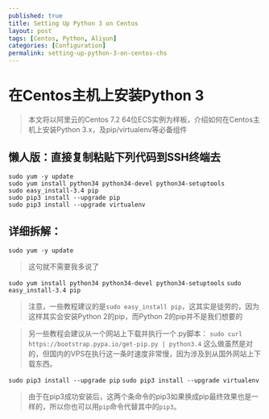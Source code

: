 ```yaml
---
published: true
title: Setting Up Python 3 on Centos
layout: post
tags: [Centos, Python, Aliyun]
categories: [Configuration]
permalink: setting-up-python-3-on-centos-chs
---
```

# 在Centos主机上安装Python 3

> 本文将以阿里云的Centos 7.2 64位ECS实例为样板，介绍如何在Centos主机上安装Python 3.x，及pip/virtualenv等必备组件

## 懒人版：直接复制粘贴下列代码到SSH终端去

    sudo yum -y update
    sudo yum install python34 python34-devel python34-setuptools
    sudo easy_install-3.4 pip
    sudo pip3 install --upgrade pip
    sudo pip3 install --upgrade virtualenv


## 详细拆解：
`sudo yum -y update`

>这句就不需要我多说了


`sudo yum install python34 python34-devel python34-setuptools`
`sudo easy_install-3.4 pip`

> 注意，一些教程建议的是`sudo easy_install pip`，这其实是徒劳的，因为这样其实会安装Python 2的pip，而Python 2的pip并不是我们想要的

> 另一些教程会建议从一个网站上下载并执行一个.py脚本：
> `sudo curl https://bootstrap.pypa.io/get-pip.py | python3.4`
> 这么做虽然是对的，但国内的VPS在执行这一条时速度非常慢，因为涉及到从国外网站上下载东西。


`sudo pip3 install --upgrade pip`
`sudo pip3 install --upgrade virtualenv`

> 由于在pip3成功安装后，这两个条命令的pip3如果换成pip最终效果也是一样的，所以你也可以用`pip`命令代替其中的`pip3`。
